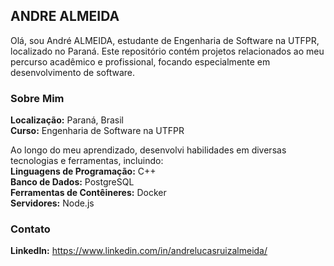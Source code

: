 ## ANDRE ALMEIDA
Olá, sou André ALMEIDA, estudante de Engenharia de Software na UTFPR, localizado no Paraná. Este repositório contém projetos relacionados ao meu percurso acadêmico e profissional, focando especialmente em desenvolvimento de software.

### Sobre Mim
**Localização:** Paraná, Brasil \
**Curso:** Engenharia de Software na UTFPR

Ao longo do meu aprendizado, desenvolvi habilidades em diversas tecnologias e ferramentas, incluindo: \
**Linguagens de Programação:** C++ \
**Banco de Dados:** PostgreSQL \
**Ferramentas de Contêineres:** Docker \
**Servidores:** Node.js

### Contato
**LinkedIn:** https://www.linkedin.com/in/andrelucasruizalmeida/
